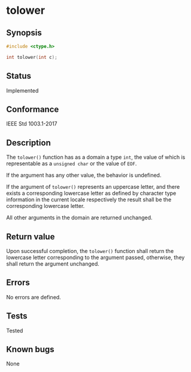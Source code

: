 # tolower

## Synopsis

```c
#include <ctype.h>

int tolower(int c);
```

## Status

Implemented

## Conformance

IEEE Std 1003.1-2017

## Description

The `tolower()` function has as a domain a type `int`, the value of which is representable as a `unsigned char` or the
value of `EOF`.

If the argument has any other value, the behavior is undefined.

If the argument of `tolower()` represents an uppercase letter, and there exists a corresponding lowercase letter as
defined by character type information in the current locale respectively the result shall be the corresponding lowercase
letter.

All other arguments in the domain are returned unchanged.

## Return value

Upon successful completion, the `tolower()` function shall return the lowercase letter corresponding to the argument
passed, otherwise, they shall return the argument unchanged.

## Errors

No errors are defined.

## Tests

Tested

## Known bugs

None
